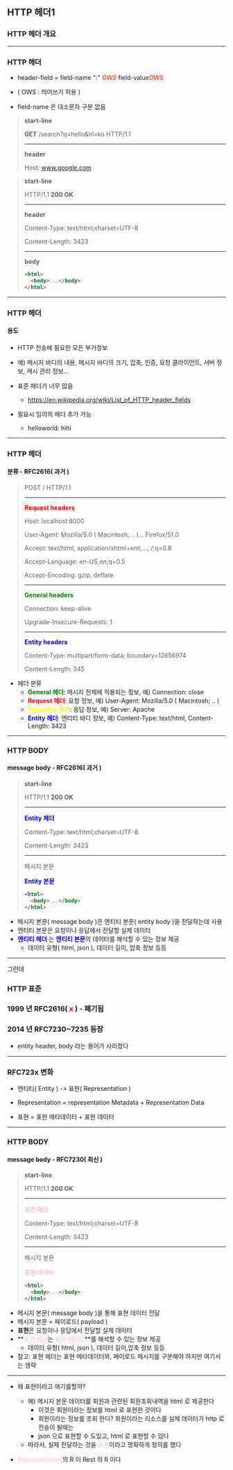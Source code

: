 ## HTTP 헤더1
### HTTP 헤더 개요

---

### HTTP 헤더

- header-field = field-name ":" <span style="color:red">_OWS_</span> field-value<span style="color:red">_OWS_</span>
- ( OWS : 띄어쓰기 허용 )


- field-name 은 대소문자 구분 없음


> **start-line**
> 
> **GET** /search?q=hello&hl=ko HTTP/1.1
> 
> ---
> 
> **header**
> 
> Host: www.google.com


> **start-line**
> 
> HTTP/1.1 **200 OK**
>
> ---
>
> **header**
> 
> Content-Type: text/html;charset=UTF-8
> 
> Content-Length: 3423
> 
> ---
> 
> **body**
> 
> ````html
> <html>
>   <body>...</body>
> </html>
> ````

---

### HTTP 헤더
#### 용도

- HTTP 전송에 필요한 모든 부가정보


- 예) 메시지 바디의 내용, 메시지 바디의 크기, 압축, 인증, 요청 클라이언트, 서버 정보, 캐시 관리 정보...


- 표준 헤더가 너무 많음
  - https://en.wikipedia.org/wiki/List_of_HTTP_header_fields


- 필요시 임의의 헤더 추가 가능
  - helloworld: hihi

---

### HTTP 헤더
#### 분류 - RFC2616( 과거 )

> POST / HTTP/1.1
> 
> ---
> 
> <span style="color:red">**Request headers**</span>
> 
> Host: localhost:8000
> 
> User-Agent: Mozilla/5.0 ( Macintosh;... )... Firefox/51.0
> 
> Accept: text/html, application/xhtml+xml,..., */*;q=0.8
> 
> Accept-Language: en-US,en;q=0.5
> 
> Accept-Encoding: gzip, deflate
> 
> ---
> 
> <span style="color:green">**General headers**</span>
> 
> Connection: keep-alive
> 
> Upgrade-Insecure-Requests: 1
> 
> ---
> 
> <span style="color:blue">**Entity headers**</span>
> 
> Content-Type: multipart/form-data; boundary=12656974
> 
> Content-Length: 345

- 헤더 분류
  - <span style="color:green">**General 헤더**</span>: 메시지 전체에 적용되는 정보, 예) Connection: close
  - <span style="color:red">**Request 헤더**</span>: 요청 정보, 예) User-Agent: Mozilla/5.0 ( Macintosh; .. )
  - <span style="color:yellow">**Response 헤더**</span>: 응답 정보, 예) Server: Apache
  - <span style="color:blue">**Entity 헤더**</span>: 엔티티 바디 정보, 예) Content-Type: text/html, Content-Length: 3423

---

### HTTP BODY
#### message body - RFC2616( 과거 )

> **start-line**
>
> HTTP/1.1 **200 OK**
>
> ---
>
> <span style="color:blue">**Entity 헤더**</span>
>
> Content-Type: text/html;charset=UTF-8
>
> Content-Length: 3423
>
> ---
> 
> 메시지 본문
>
> <span style="color:blue">**Entity 본문**</span>
>
> ````html
> <html>
>   <body>...</body>
> </html>
> ````

- 메시지 본문( message body )은 엔티티 본문( entity body )을 전달하는데 사용
- 엔티티 본문은 요청이나 응답에서 전달할 실제 데이터
- <span style="color:blue">**엔티티 헤더**</span> 는 <span style="color:blue">**엔티티 본문**</span>의 데이터를 해석할 수 있는 정보 제공
  - 데이터 유형( html, json ), 데이터 길이, 압축 정보 등등

---

그런데

### HTTP 표준
### 1999 년 RFC2616( <span style="color:red">x</span> ) - 폐기됨
### 2014 년 RFC7230~7235 등장

- entity header, body 라는  용어가 사라졌다
---

### RFC723x 변화

- 엔티티( Entity ) -> 표현( Representation )


- Representation = representation Metadata + Representation Data


- 표현 = 표현 메타데이터 + 표현 데이터

---

### HTTP BODY
#### message body - RFC7230( 최신 )

> **start-line**
>
> HTTP/1.1 **200 OK**
>
> ---
>
> <span style="color:pink">**표현 헤더**</span>
>
> Content-Type: text/html;charset=UTF-8
>
> Content-Length: 3423
>
> ---
>
> 메시지 본문
>
> <span style="color:pink">**표현 데이터**</span>
>
> ````html
> <html>
>   <body>...</body>
> </html>
> ````

- 메시지 본문( message body )을 통해 표현 데이터 전달
- 메시지 본문 = 페이로드( payload )
- **표현**은 요청이나 응답에서 전달할 실제 데이터
- **<span style="color:pink">표현 헤더</span>는 <span style="color:pink">표현 데이터</span>**를 해석할 수 있는 정보 제공
  - 데이터 유형( html, json ), 데이터 길이,압축 정보 등등
- 참고: 표현 헤더는 표현 메타데이터와, 페이로드 메시지를 구분해야 하지만 여기서는 생략

---

- 왜 표현이라고 애기를할까?
  - 예) 메시지 본문 데이터를 회원과 관련된 회원조회내역을 html 로 제공한다
    - 이것은 회원이라는 정보를 html 로 표현한 것이다
    - 회원이라는 정보를 조회 한다? 회원이라는 리소스를 실제 데이터가 http 로 전송이 될때는
    - json 으로 표현할 수 도있고, html 로 표현할 수 있다
  - 따라서, 실제 전달하는 것을 <span style="color:pink">표현</span>이라고 명확하게 정의를 했다

- <span style="color:pink">Representation</span> 의 R 이 Rest 의 R 이다